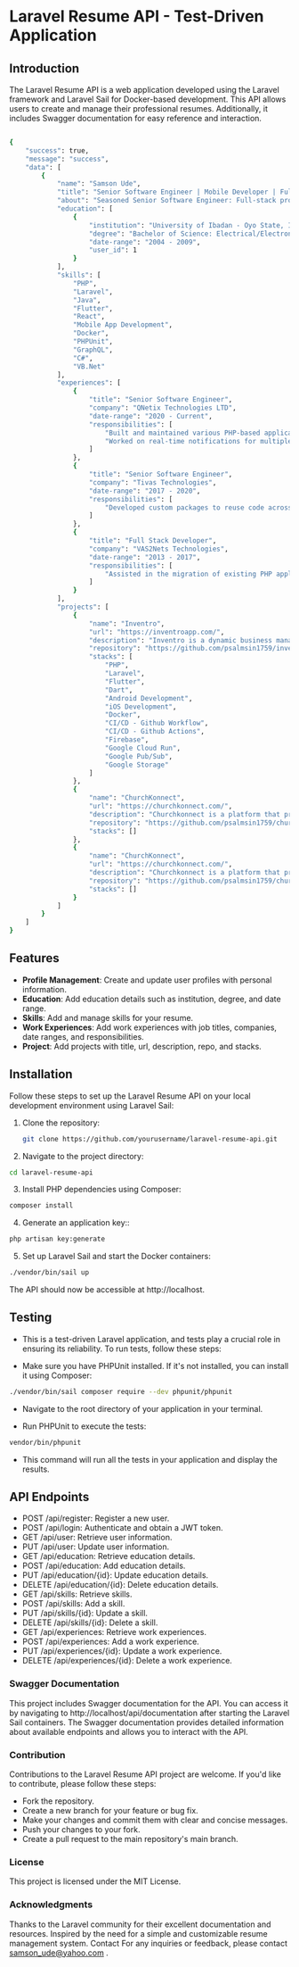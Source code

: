 # Laravel Resume API - Test-Driven Application

## Introduction

The Laravel Resume API is a web application developed using the Laravel framework and Laravel Sail for Docker-based development. This API allows users to create and manage their professional resumes. Additionally, it includes Swagger documentation for easy reference and interaction.

```bash

{
    "success": true,
    "message": "success",
    "data": [
        {
            "name": "Samson Ude",
            "title": "Senior Software Engineer | Mobile Developer | Full Stack Developer",
            "about": "Seasoned Senior Software Engineer: Full-stack proficiency (PHP, Java, Laravel, Javascript, Dart, ReactJS), mobile app dev (Flutter), DBs (MySQL, PostgreSQL), Docker, CI/CD (CloudBuild, GitHub Actions), cloud (Google, AWS). Passionate about innovative solutions.",
            "education": [
                {
                    "institution": "University of Ibadan - Oyo State, Ibadan, Nigeria",
                    "degree": "Bachelor of Science: Electrical/Electronics Engineering",
                    "date-range": "2004 - 2009",
                    "user_id": 1
                }
            ],
            "skills": [
                "PHP",
                "Laravel",
                "Java",
                "Flutter",
                "React",
                "Mobile App Development",
                "Docker",
                "PHPUnit",
                "GraphQL",
                "C#",
                "VB.Net"
            ],
            "experiences": [
                {
                    "title": "Senior Software Engineer",
                    "company": "QNetix Technologies LTD",
                    "date-range": "2020 - Current",
                    "responsibilities": [
                        "Built and maintained various PHP-based applications, using Laravel framework",
                        "Worked on real-time notifications for multiple web applications, uing Pusher and WebSockets"
                    ]
                },
                {
                    "title": "Senior Software Engineer",
                    "company": "Tivas Technologies",
                    "date-range": "2017 - 2020",
                    "responsibilities": [
                        "Developed custom packages to reuse code across multiple projects, reducing development time and improving efficiency"
                    ]
                },
                {
                    "title": "Full Stack Developer",
                    "company": "VAS2Nets Technologies",
                    "date-range": "2013 - 2017",
                    "responsibilities": [
                        "Assisted in the migration of existing PHP applications to Laravel framework resulting in improvement performance and scalability"
                    ]
                }
            ],
            "projects": [
                {
                    "name": "Inventro",
                    "url": "https://inventroapp.com/",
                    "description": "Inventro is a dynamic business management solution leveraging the power of technology to optimize operations. Built with precision using cutting-edge technologies like Flutter for the frontend and Laravel for the backend, it ensures a seamless user experience. With its cloud-based architecture, businesses can access their data securely from anywhere. Inventro empowers businesses with a robust point-of-sale system, insightful sales analytics, efficient inventory management, and expense tracking, revolutionizing the way they operate and grow",
                    "repository": "https://github.com/psalmsin1759/inventro_mobile",
                    "stacks": [
                        "PHP",
                        "Laravel",
                        "Flutter",
                        "Dart",
                        "Android Development",
                        "iOS Development",
                        "Docker",
                        "CI/CD - Github Workflow",
                        "CI/CD - Github Actions",
                        "Firebase",
                        "Google Cloud Run",
                        "Google Pub/Sub",
                        "Google Storage"
                    ]
                },
                {
                    "name": "ChurchKonnect",
                    "url": "https://churchkonnect.com/",
                    "description": "Churchkonnect is a platform that provides a mobile app for churches with a variety of features. Some of these features include the ability to livestream services and events, accept online donations, provide access to the bible, offer audio and video sermons, and create groups and communities within the app",
                    "repository": "https://github.com/psalmsin1759/churchkonnect_mobile",
                    "stacks": []
                },
                {
                    "name": "ChurchKonnect",
                    "url": "https://churchkonnect.com/",
                    "description": "Churchkonnect is a platform that provides a mobile app for churches with a variety of features. Some of these features include the ability to livestream services and events, accept online donations, provide access to the bible, offer audio and video sermons, and create groups and communities within the app",
                    "repository": "https://github.com/psalmsin1759/churchkonnect_mobile",
                    "stacks": []
                }
            ]
        }
    ]
}

```

## Features

-   **Profile Management**: Create and update user profiles with personal information.
-   **Education**: Add education details such as institution, degree, and date range.
-   **Skills**: Add and manage skills for your resume.
-   **Work Experiences**: Add work experiences with job titles, companies, date ranges, and responsibilities.
-   **Project**: Add projects with title, url, description, repo, and stacks.

## Installation

Follow these steps to set up the Laravel Resume API on your local development environment using Laravel Sail:

1. Clone the repository:

    ```bash
    git clone https://github.com/yourusername/laravel-resume-api.git
    ```

2. Navigate to the project directory:

```bash
cd laravel-resume-api
```

3. Install PHP dependencies using Composer:

```bash
composer install
```

4. Generate an application key::

```bash
php artisan key:generate
```

5. Set up Laravel Sail and start the Docker containers:

```bash
./vendor/bin/sail up
```

The API should now be accessible at http://localhost.

## Testing

-   This is a test-driven Laravel application, and tests play a crucial role in ensuring its reliability. To run tests, follow these steps:

-   Make sure you have PHPUnit installed. If it's not installed, you can install it using Composer:

```bash
./vendor/bin/sail composer require --dev phpunit/phpunit
```

-   Navigate to the root directory of your application in your terminal.

-   Run PHPUnit to execute the tests:

```bash
vendor/bin/phpunit
```

-   This command will run all the tests in your application and display the results.

## API Endpoints

-   POST /api/register: Register a new user.
-   POST /api/login: Authenticate and obtain a JWT token.
-   GET /api/user: Retrieve user information.
-   PUT /api/user: Update user information.
-   GET /api/education: Retrieve education details.
-   POST /api/education: Add education details.
-   PUT /api/education/{id}: Update education details.
-   DELETE /api/education/{id}: Delete education details.
-   GET /api/skills: Retrieve skills.
-   POST /api/skills: Add a skill.
-   PUT /api/skills/{id}: Update a skill.
-   DELETE /api/skills/{id}: Delete a skill.
-   GET /api/experiences: Retrieve work experiences.
-   POST /api/experiences: Add a work experience.
-   PUT /api/experiences/{id}: Update a work experience.
-   DELETE /api/experiences/{id}: Delete a work experience.

### Swagger Documentation

This project includes Swagger documentation for the API. You can access it by navigating to http://localhost/api/documentation after starting the Laravel Sail containers. The Swagger documentation provides detailed information about available endpoints and allows you to interact with the API.

### Contribution

Contributions to the Laravel Resume API project are welcome. If you'd like to contribute, please follow these steps:

-   Fork the repository.
-   Create a new branch for your feature or bug fix.
-   Make your changes and commit them with clear and concise messages.
-   Push your changes to your fork.
-   Create a pull request to the main repository's main branch.

### License

This project is licensed under the MIT License.

### Acknowledgments

Thanks to the Laravel community for their excellent documentation and resources.
Inspired by the need for a simple and customizable resume management system.
Contact
For any inquiries or feedback, please contact samson_ude@yahoo.com .
